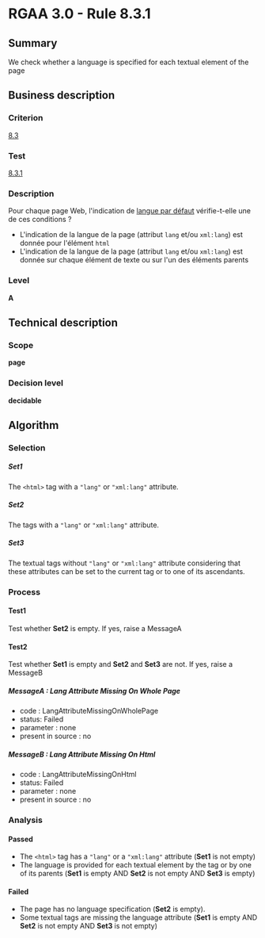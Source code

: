 # RGAA 3.0 -  Rule 8.3.1

## Summary

We check whether a language is specified for each textual element of the page

## Business description

### Criterion

[8.3](http://references.modernisation.gouv.fr/referentiel-technique-0#crit-8-3)

### Test

[8.3.1](http://disic.github.io/rgaa_referentiel_en/RGAA3.0_Criteria_English_version_v1.html#test-8-3-1)

### Description

Pour chaque page Web, l'indication de <a href="http://references.modernisation.gouv.fr/referentiel-technique-0#mLangueDefaut"> langue par d&eacute;faut</a> v&eacute;rifie-t-elle une de ces conditions ? 
 
 *  L'indication de la langue de la page (attribut `lang` et/ou `xml:lang`) est donn&eacute;e pour l'&eacute;l&eacute;ment `html` 
 *  L'indication de la langue de la page (attribut `lang` et/ou `xml:lang`) est donn&eacute;e sur chaque &eacute;l&eacute;ment de texte ou sur l'un des &eacute;l&eacute;ments parents 


### Level

**A**

## Technical description

### Scope

**page**

### Decision level

**decidable**

## Algorithm

### Selection

##### Set1

The `<html>` tag with a `"lang"` or `"xml:lang"` attribute.

##### Set2

The tags with a `"lang"` or `"xml:lang"` attribute.

##### Set3

The textual tags without `"lang"` or `"xml:lang"` attribute considering that
these attributes can be set to the current tag or to one of its
ascendants.

### Process

#### Test1

Test whether **Set2** is empty. If yes, raise a MessageA

#### Test2

Test whether **Set1** is empty and **Set2** and **Set3** are not. If yes, raise a MessageB

##### MessageA : Lang Attribute Missing On Whole Page

-   code : LangAttributeMissingOnWholePage
-   status: Failed
-   parameter : none
-   present in source : no

##### MessageB : Lang Attribute Missing On Html

-   code : LangAttributeMissingOnHtml
-   status: Failed
-   parameter : none
-   present in source : no

### Analysis

#### Passed

-   The `<html>` tag has a `"lang"` or a `"xml:lang"` attribute (**Set1** is not
    empty)
-   The language is provided for each textual element by the tag or by
    one of its parents (**Set1** is empty AND **Set2** is not empty AND **Set3** is
    empty)

#### Failed

-   The page has no language specification (**Set2** is empty).
-   Some textual tags are missing the language attribute (**Set1** is empty
    AND **Set2** is not empty AND **Set3** is not empty)

